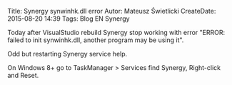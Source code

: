Title: Synergy synwinhk.dll error
Autor: Mateusz Świetlicki
CreateDate: 2015-08-20 14:39
Tags: 	Blog
		EN
		Synergy

Today after VisualStudio rebuild Synergy stop working with error "ERROR: failed to init synwinhk.dll, another program may be using it".

Odd but restarting Synergy service help.

On Windows 8+ go to TaskManager > Services find Synergy, Right-click and Reset.